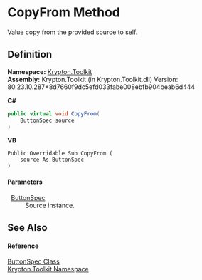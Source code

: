 # CopyFrom Method


Value copy from the provided source to self.



## Definition
**Namespace:** <a href="79d2eac2-21f4-54ff-7552-b20c33c30600.md">Krypton.Toolkit</a>  
**Assembly:** Krypton.Toolkit (in Krypton.Toolkit.dll) Version: 80.23.10.287+8d7660f9dc5efd033fabe008ebfb904beab6d444

**C#**
``` C#
public virtual void CopyFrom(
	ButtonSpec source
)
```
**VB**
``` VB
Public Overridable Sub CopyFrom ( 
	source As ButtonSpec
)
```



#### Parameters
<dl><dt>  <a href="5c226624-9ac8-d7c9-8a8d-31d5ff115dbd.md">ButtonSpec</a></dt><dd>Source instance.</dd></dl>

## See Also


#### Reference
<a href="5c226624-9ac8-d7c9-8a8d-31d5ff115dbd.md">ButtonSpec Class</a>  
<a href="79d2eac2-21f4-54ff-7552-b20c33c30600.md">Krypton.Toolkit Namespace</a>  
